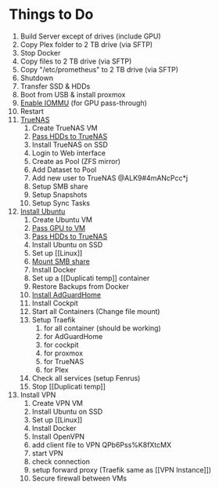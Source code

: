 # Things to Do
1. Build Server except of drives (include GPU)
2. Copy Plex folder to 2 TB drive (via SFTP)
3. Stop Docker
4. Copy files to 2 TB drive (via SFTP)
5. Copy "/etc/prometheus" to 2 TB drive (via SFTP)
6. Shutdown 
7. Transfer SSD & HDDs
8. Boot from USB & install proxmox
9. [Enable IOMMU](https://pve.proxmox.com/wiki/Pci_passthrough#AMD_CPU) (for GPU pass-through)
10. Restart
11. [TrueNAS](https://youtu.be/_sfddZHhOj4?t=928) 
	1. Create TrueNAS VM
	2. [Pass HDDs to TrueNAS](https://youtu.be/M3pKprTdNqQ?t=548)
	3. Install TrueNAS on SSD
	4. Login to Web interface
	5. Create as Pool (ZFS mirror)
	6. Add Dataset to Pool
	7. Add new user to TrueNAS @ALK9#4mANcPcc*j
	8. Setup SMB share
	9. Setup Snapshots
	10. Setup Sync Tasks
12. [Install Ubuntu](https://youtu.be/_sfddZHhOj4?t=1740)
	1. Create Ubuntu VM
	2. [Pass GPU to VM](https://youtu.be/_sfddZHhOj4?t=1068)
	3. [Pass HDDs to TrueNAS](https://youtu.be/M3pKprTdNqQ?t=548)
	4. Install Ubuntu on SSD
	5. Set up [[Linux]]
	6. [Mount SMB share](https://linuxhint.com/mount-smb-shares-on-ubuntu/)
	7. Install Docker
	8. Set up a [[Duplicati temp]] container
	9. Restore Backups from Docker
	10. [Install AdGuardHome](https://www.youtube.com/watch?v=B2V_8M9cjYw)
	11. Install Cockpit
	12. Start all Containers (Change file mount)
	13. Setup Traefik
		1. for all container (should be working)
		2. for AdGuardHome
		3. for cockpit
		4. for proxmox
		5. for TrueNAS
		6. for Plex
	14. Check all services (setup Fenrus)
	15. Stop [[Duplicati temp]]
13. Install VPN
	1. Create VPN VM
	2. Install Ubuntu on SSD
	3. Set up [[Linux]]
	4. Install Docker
	5. Install OpenVPN
	6. add client file to VPN QPb6Pss%K8fXtcMX
	7. start VPN
	8. check connection
	9. setup forward proxy (Traefik same as [[VPN Instance]])
	10. Secure firewall between VMs





